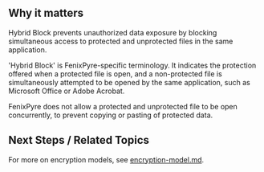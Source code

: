 
## Why it matters
Hybrid Block prevents unauthorized data exposure by blocking simultaneous access to protected and unprotected files in the same application.

'Hybrid Block' is FenixPyre-specific terminology. It indicates the protection offered when a protected file is open, and a non-protected file is simultaneously attempted to be opened by the same application, such as Microsoft Office or Adobe Acrobat.

FenixPyre does not allow a protected and unprotected file to be open concurrently, to prevent copying or pasting of protected data.

## Next Steps / Related Topics
For more on encryption models, see [encryption-model.md](/02-core-concepts/encryption-model).
